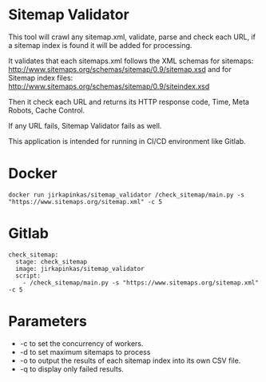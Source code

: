 
# Sitemap Validator

This tool will crawl any sitemap.xml, validate, parse and check each URL, if a sitemap index is found it will be added for processing. 

It validates that each sitemaps.xml follows the XML schemas for sitemaps: http://www.sitemaps.org/schemas/sitemap/0.9/sitemap.xsd and for Sitemap index files: http://www.sitemaps.org/schemas/sitemap/0.9/siteindex.xsd

Then it check each URL and returns its HTTP response code, Time, Meta Robots, Cache Control. 

If any URL fails, Sitemap Validator fails as well.

This application is intended for running in CI/CD environment like Gitlab.

# Docker
```
docker run jirkapinkas/sitemap_validator /check_sitemap/main.py -s "https://www.sitemaps.org/sitemap.xml" -c 5
```

# Gitlab

```
check_sitemap:
  stage: check_sitemap
  image: jirkapinkas/sitemap_validator
  script:
    - /check_sitemap/main.py -s "https://www.sitemaps.org/sitemap.xml" -c 5
```

# Parameters
* -c to set the concurrency of workers.
* -d to set maximum sitemaps to process
* -o to output the results of each sitemap index into its own CSV file. 
* -q to display only failed results.


